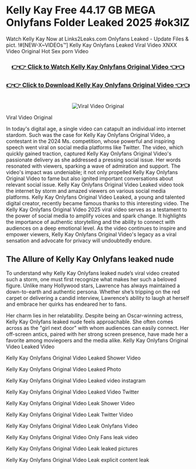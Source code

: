 # Kelly Kay  Free 44.17 GB MEGA Onlyfans Folder Leaked 2025 #ok3lZ

Watch Kelly Kay Now at Links2Leaks.com Onlyfans Leaked - Update Files & pict. !#[NEW-X~VIDEOs™] Kelly Kay Onlyfans Leaked Viral Video XNXX Video Original Hot Sex porn Video
<br>
<div align="center">
<h3><a href="https://links2leaks.com/kellykay" rel="nofollow">👉👉 Click to Watch Kelly Kay Onlyfans Original Video 👈👈</a></h3>
<h3><a href="https://links2leaks.com/kellykay" rel="nofollow">👉👉 Click to Download Kelly Kay Onlyfans Original Video 👈👈</a></h3>
<br>
<a href="https://links2leaks.com/kellykay" rel="nofollow"><img src="https://i.ibb.co/Gkj2r4b/banner.png" alt="Viral Video Original" style="max-width: 100%; display: inline-block;" data-target="animated-image.originalImage"></a>
</div>

Viral Video Original

In today's digital age, a single video can catapult an individual into internet stardom. Such was the case for Kelly Kay Onlyfans Original Video, a contestant in the 2024 Ms. competition, whose powerful and inspiring speech went viral on social media platforms like Twitter.
The video, which quickly gained traction, captured Kelly Kay Onlyfans Original Video's passionate delivery as she addressed a pressing social issue. Her words resonated with viewers, sparking a wave of admiration and support. The video's impact was undeniable; it not only propelled Kelly Kay Onlyfans Original Video to fame but also ignited important conversations about relevant social issue.
Kelly Kay Onlyfans Original Video Leaked video took the internet by storm and amazed viewers on various social media platforms. Kelly Kay Onlyfans Original Video Leaked, a young and talented digital creator, recently became famous thanks to this interesting video.
The Kelly Kay Onlyfans Original Video 2025 viral video serves as a testament to the power of social media to amplify voices and spark change. It highlights the importance of authentic storytelling and the ability to connect with audiences on a deep emotional level. As the video continues to inspire and empower viewers, Kelly Kay Onlyfans Original Video's legacy as a viral sensation and advocate for privacy will undoubtedly endure.

<h2>The Allure of Kelly Kay Onlyfans leaked nude</h2>


To understand why Kelly Kay Onlyfans leaked nude’s viral video created such a storm, one must first recognize what makes her such a beloved figure. Unlike many Hollywood stars, Lawrence has always maintained a down-to-earth and authentic persona. Whether she’s tripping on the red carpet or delivering a candid interview, Lawrence’s ability to laugh at herself and embrace her quirks has endeared her to fans.

Her charm lies in her relatability. Despite being an Oscar-winning actress, Kelly Kay Onlyfans leaked nude feels approachable. She often comes across as the "girl next door" with whom audiences can easily connect. Her off-screen antics, paired with her strong screen presence, have made her a favorite among moviegoers and the media alike.
Kelly Kay Onlyfans Original Video Leaked Video

Kelly Kay Onlyfans Original Video Leaked Shower Video

Kelly Kay Onlyfans Original Video Leaked Photo

Kelly Kay Onlyfans Original Video Leaked video instagram

Kelly Kay Onlyfans Original Video Leaked Video Twitter

Kelly Kay Onlyfans Original Video Leak Shower Video

Kelly Kay Onlyfans Original Video Leak Twitter Video

Kelly Kay Onlyfans Original Video Leak Onlyfans Video

Kelly Kay Onlyfans Original Video Only Fans leak video

Kelly Kay Onlyfans Original Video Leak leaked pictures

Kelly Kay Onlyfans Original Video Leak explicit content leak